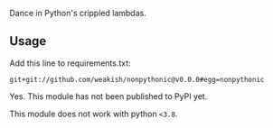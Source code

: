 Dance in Python's crippled lambdas.

## Usage


Add this line to requirements.txt:

```
git+git://github.com/weakish/nonpythonic@v0.0.0#egg=nonpythonic
```

Yes. This module has not been published to PyPI yet.

This module does not work with python `<3.8`.
